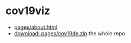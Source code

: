 # cov19viz
* [pages/about.html](pages/about.html)
* [download: pages/cov19de.zip](pages/cov19de.zip) the whole repo
